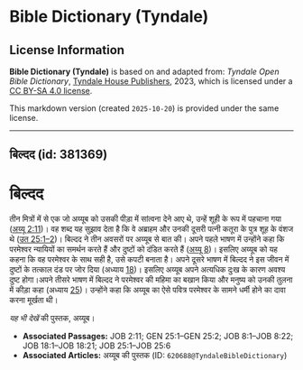# Bible Dictionary (Tyndale)

## License Information

**Bible Dictionary (Tyndale)** is based on and adapted from: _Tyndale Open Bible Dictionary_, [Tyndale House Publishers](https://tyndaleopenresources.com/), 2023, which is licensed under a [CC BY-SA 4.0 license](https://creativecommons.org/licenses/by-sa/4.0/legalcode.en).

This markdown version (created `2025-10-20`) is provided under the same license.



--------------------------------

## बिल्दद (id: 381369)

बिल्दद
======

तीन मित्रों में से एक जो अय्यूब को उसकी पीड़ा में सांत्वना देने आए थे, उन्हें शूही के रूप में पहचाना गया ([अय्यू 2:11](https://ref.ly/Job2:11))। वह शब्द यह सुझाव देता है कि वे अब्राहम और उनकी दूसरी पत्नी कतूरा के पुत्र शूह के वंशज थे ([उत 25:1–2](https://ref.ly/Gen25:1-Gen25:2))। बिल्दद ने तीन अवसरों पर अय्यूब से बात की। अपने पहले भाषण में उन्होंने कहा कि परमेश्वर न्यायियों का समर्थन करते हैं और दुष्टों को दंडित करते हैं ([अय्यू 8](https://ref.ly/Job8:1-Job8:22))। इसलिए अय्यूब को यह कहना कि वह परमेश्वर के साथ सही है, उसे कपटी बनाता है। अपने दूसरे भाषण में बिल्दद ने इस जीवन में दुष्टों के तत्काल दंड पर जोर दिया (अध्याय [18](https://ref.ly/Job18:1-Job18:21))। इसलिए अय्यूब अपने अत्यधिक दुःख के कारण अवश्य दुष्ट होगा।अपने तीसरे भाषण में बिल्दद ने परमेश्वर की महिमा का बखान किया और मनुष्य को उनकी तुलना में कीड़ा कहा (अध्याय [25](https://ref.ly/Job25:1-Job25:6))। उन्होंने कहा कि अय्यूब का ऐसे पवित्र परमेश्वर के सामने धर्मी होने का दावा करना मूर्खता थी।

*यह भी देखें* की पुस्तक, अय्यूब।

* **Associated Passages:** JOB 2:11; GEN 25:1–GEN 25:2; JOB 8:1–JOB 8:22; JOB 18:1–JOB 18:21; JOB 25:1–JOB 25:6
* **Associated Articles:** अय्यूब की पुस्तक (ID: `620688@TyndaleBibleDictionary`)

